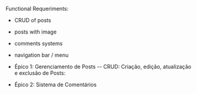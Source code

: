 Functional Requeriments:
- CRUD of posts
- posts with image
- comments systems
- navigation bar / menu

- Épico 1: Gerenciamento de Posts
 -- CRUD: Criação, edição, atualização e exclusão de Posts:
- Épico 2: Sistema de Comentários 